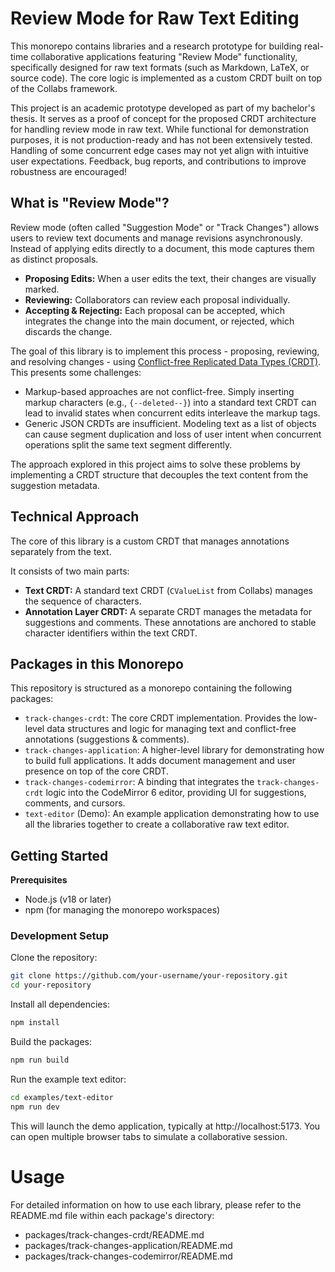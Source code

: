 # Review Mode for Raw Text Editing

This monorepo contains libraries and a research prototype for building real-time collaborative applications featuring "Review Mode" functionality, specifically designed for raw text formats (such as Markdown, LaTeX, or source code). The core logic is implemented as a custom CRDT built on top of the Collabs framework.

This project is an academic prototype developed as part of my bachelor's thesis. It serves as a proof of concept for the proposed CRDT architecture for handling review mode in raw text.
While functional for demonstration purposes, it is not production-ready and has not been extensively tested. Handling of some concurrent edge cases may not yet align with intuitive user expectations. Feedback, bug reports, and contributions to improve robustness are encouraged!

## What is "Review Mode"?

Review mode (often called "Suggestion Mode" or "Track Changes") allows users to review text documents and manage revisions asynchronously. Instead of applying edits directly to a document, this mode captures them as distinct proposals.

- **Proposing Edits:** When a user edits the text, their changes are visually marked.
- **Reviewing:** Collaborators can review each proposal individually.
- **Accepting & Rejecting:** Each proposal can be accepted, which integrates the change into the main document, or rejected, which discards the change.

The goal of this library is to implement this process - proposing, reviewing, and resolving changes - using [Conflict-free Replicated Data Types (CRDT)](https://crdt.tech/).
This presents some challenges:

- Markup-based approaches are not conflict-free. Simply inserting markup characters (e.g., `{--deleted--}`) into a standard text CRDT can lead to invalid states when concurrent edits interleave the markup tags.
- Generic JSON CRDTs are insufficient. Modeling text as a list of objects can cause segment duplication and loss of user intent when concurrent operations split the same text segment differently.

The approach explored in this project aims to solve these problems by implementing a CRDT structure that decouples the text content from the suggestion metadata.

## Technical Approach

The core of this library is a custom CRDT that manages annotations separately from the text.

It consists of two main parts:

- **Text CRDT:** A standard text CRDT (`CValueList` from Collabs) manages the sequence of characters.
- **Annotation Layer CRDT:** A separate CRDT manages the metadata for suggestions and comments. These annotations are anchored to stable character identifiers within the text CRDT.

## Packages in this Monorepo

This repository is structured as a monorepo containing the following packages:

- `track-changes-crdt`: The core CRDT implementation. Provides the low-level data structures and logic for managing text and conflict-free annotations (suggestions & comments).
- `track-changes-application`: A higher-level library for demonstrating how to build full applications. It adds document management and user presence on top of the core CRDT.
- `track-changes-codemirror`: A binding that integrates the `track-changes-crdt` logic into the CodeMirror 6 editor, providing UI for suggestions, comments, and cursors.
- `text-editor` (Demo): An example application demonstrating how to use all the libraries together to create a collaborative raw text editor.

## Getting Started

**Prerequisites**

- Node.js (v18 or later)
- npm (for managing the monorepo workspaces)

### Development Setup

Clone the repository:

```bash
git clone https://github.com/your-username/your-repository.git
cd your-repository
```

Install all dependencies:

```bash
npm install
```

Build the packages:

```bash
npm run build
```

Run the example text editor:

```bash
cd examples/text-editor
npm run dev
```

This will launch the demo application, typically at http://localhost:5173. You can open multiple browser tabs to simulate a collaborative session.

# Usage

For detailed information on how to use each library, please refer to the README.md file within each package's directory:

- packages/track-changes-crdt/README.md
- packages/track-changes-application/README.md
- packages/track-changes-codemirror/README.md